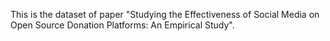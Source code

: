 
This is the dataset of paper "Studying the Effectiveness of Social Media on Open Source Donation Platforms: An Empirical Study".

